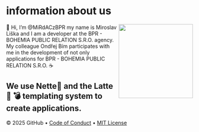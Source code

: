 # information about us

<img src="https://img.icons8.com/?size=100&id=65903&format=png&color=000000" align="right" height="200px" />

👋 Hi, I’m @MiRdACzBPR
my name is Miroslav Liška and I am a developer at the BPR - BOHEMIA PUBLIC RELATION S.R.O. agency.
My colleague Ondřej Bím participates with me in the development of not only applications for BPR - BOHEMIA PUBLIC RELATION S.R.O. ☕️

We use Nette💚 and the Latte💚
💣 templating system to create applications.
---
&copy; 2025 GitHub &bull; [Code of Conduct](https://www.contributor-covenant.org/version/2/1/code_of_conduct/code_of_conduct.md) &bull; [MIT License](https://gh.io/mit)

